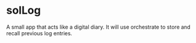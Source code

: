 solLog
====
A small app that acts like a digital diary. It will use orchestrate to store and recall previous log entries.

